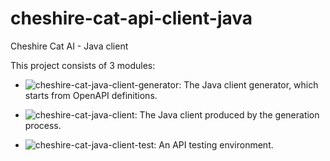 # cheshire-cat-api-client-java

Cheshire Cat AI - Java client

This project consists of 3 modules:

- ![cheshire-cat-java-client-generator](cheshire-cat-java-client-generator): The Java client generator, which starts from OpenAPI definitions.

- ![cheshire-cat-java-client](cheshire-cat-java-client): The Java client produced by the generation process.

- ![cheshire-cat-java-client-test](cheshire-cat-java-client-test): An API testing environment.
